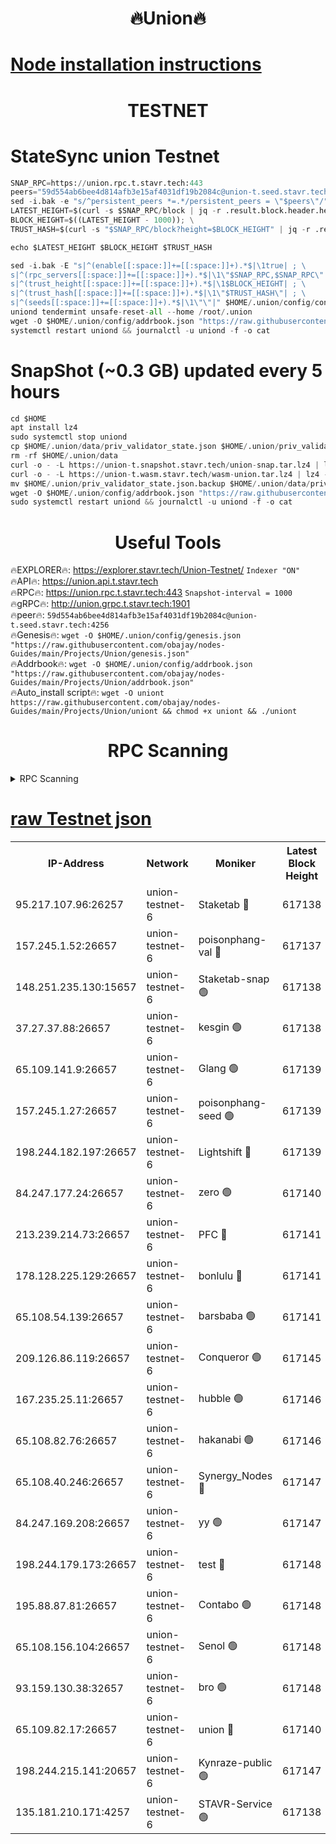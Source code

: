 <h1 align="center"> 🔥Union🔥</h1>

[Node installation instructions](https://github.com/obajay/nodes-Guides/tree/main/Projects/Union)
=

<h1 align="center"> TESTNET</h1>

# StateSync union Testnet
```python
SNAP_RPC=https://union.rpc.t.stavr.tech:443
peers="59d554ab6bee4d814afb3e15af4031df19b2084c@union-t.seed.stavr.tech:4256"
sed -i.bak -e "s/^persistent_peers *=.*/persistent_peers = \"$peers\"/" $HOME/.union/config/config.toml
LATEST_HEIGHT=$(curl -s $SNAP_RPC/block | jq -r .result.block.header.height); \
BLOCK_HEIGHT=$((LATEST_HEIGHT - 1000)); \
TRUST_HASH=$(curl -s "$SNAP_RPC/block?height=$BLOCK_HEIGHT" | jq -r .result.block_id.hash)

echo $LATEST_HEIGHT $BLOCK_HEIGHT $TRUST_HASH

sed -i.bak -E "s|^(enable[[:space:]]+=[[:space:]]+).*$|\1true| ; \
s|^(rpc_servers[[:space:]]+=[[:space:]]+).*$|\1\"$SNAP_RPC,$SNAP_RPC\"| ; \
s|^(trust_height[[:space:]]+=[[:space:]]+).*$|\1$BLOCK_HEIGHT| ; \
s|^(trust_hash[[:space:]]+=[[:space:]]+).*$|\1\"$TRUST_HASH\"| ; \
s|^(seeds[[:space:]]+=[[:space:]]+).*$|\1\"\"|" $HOME/.union/config/config.toml
uniond tendermint unsafe-reset-all --home /root/.union
wget -O $HOME/.union/config/addrbook.json "https://raw.githubusercontent.com/obajay/nodes-Guides/main/Projects/Union/addrbook.json"
systemctl restart uniond && journalctl -u uniond -f -o cat
```
# SnapShot (~0.3 GB) updated every 5 hours
```python
cd $HOME
apt install lz4
sudo systemctl stop uniond
cp $HOME/.union/data/priv_validator_state.json $HOME/.union/priv_validator_state.json.backup
rm -rf $HOME/.union/data
curl -o - -L https://union-t.snapshot.stavr.tech/union-snap.tar.lz4 | lz4 -c -d - | tar -x -C $HOME/.union --strip-components 2
curl -o - -L https://union-t.wasm.stavr.tech/wasm-union.tar.lz4 | lz4 -c -d - | tar -x -C $HOME/.union --strip-components 2
mv $HOME/.union/priv_validator_state.json.backup $HOME/.union/data/priv_validator_state.json
wget -O $HOME/.union/config/addrbook.json "https://raw.githubusercontent.com/obajay/nodes-Guides/main/Projects/Union/addrbook.json"
sudo systemctl restart uniond && journalctl -u uniond -f -o cat
```
 <h1 align="center"> Useful Tools</h1>
 
🔥EXPLORER🔥: https://explorer.stavr.tech/Union-Testnet/        `Indexer "ON"` \
🔥API🔥:      https://union.api.t.stavr.tech \
🔥RPC🔥:      https://union.rpc.t.stavr.tech:443              `Snapshot-interval = 1000` \
🔥gRPC🔥:     http://union.grpc.t.stavr.tech:1901 \
🔥peer🔥:     `59d554ab6bee4d814afb3e15af4031df19b2084c@union-t.seed.stavr.tech:4256` \
🔥Genesis🔥:     `wget -O $HOME/.union/config/genesis.json "https://raw.githubusercontent.com/obajay/nodes-Guides/main/Projects/Union/genesis.json"` \
🔥Addrbook🔥: ```wget -O $HOME/.union/config/addrbook.json "https://raw.githubusercontent.com/obajay/nodes-Guides/main/Projects/Union/addrbook.json"``` \
🔥Auto_install script🔥:  `wget -O uniont https://raw.githubusercontent.com/obajay/nodes-Guides/main/Projects/Union/uniont && chmod +x uniont && ./uniont`

<h1 align="center"> RPC Scanning</h1>

<details>
<summary>RPC Scanning</summary>

<h2 align="center"> We scan nodes in real time every 4 hours. And we provide the final result of RPC endpoints.
We cannot influence the operation of these nodes in any way. </h2>


```python
If Voting Power is higher than 0 --> then the Node is a validator of the network and may be subject to attack and be a potential threat to the chain.
```
```python
We marked such validators with a red symbol
```

</details>

[raw Testnet json](https://rpc-check.uniont.stavr.tech/uniont/rpc-uniont-result.json)
=



<table><tr><th>IP-Address</th><th>Network</th><th>Moniker</th><th>Latest Block Height</th><th>Earliest Block Height</th><th>Catching Up</th><th>Tx Index</th><th>Voting Power</th><th>Scan Time</th></tr><tr><td>95.217.107.96:26257</td><td>union-testnet-6</td><td>Staketab 🔴</td><td>617138</td><td>1</td><td>False</td><td>on</td><td>1000002</td><td>2024-03-27T07:42:20.203088096UTC</td></tr><tr><td>157.245.1.52:26657</td><td>union-testnet-6</td><td>poisonphang-val 🔴</td><td>617137</td><td>1</td><td>False</td><td>on</td><td>1000000</td><td>2024-03-27T07:42:20.932580606UTC</td></tr><tr><td>148.251.235.130:15657</td><td>union-testnet-6</td><td>Staketab-snap 🟢</td><td>617138</td><td>1</td><td>False</td><td>on</td><td>0</td><td>2024-03-27T07:42:21.453122954UTC</td></tr><tr><td>37.27.37.88:26657</td><td>union-testnet-6</td><td>kesgin 🟢</td><td>617138</td><td>1</td><td>False</td><td>on</td><td>0</td><td>2024-03-27T07:42:21.784924582UTC</td></tr><tr><td>65.109.141.9:26657</td><td>union-testnet-6</td><td>Glang 🟢</td><td>617139</td><td>1</td><td>False</td><td>on</td><td>0</td><td>2024-03-27T07:42:26.177705060UTC</td></tr><tr><td>157.245.1.27:26657</td><td>union-testnet-6</td><td>poisonphang-seed 🟢</td><td>617139</td><td>1</td><td>False</td><td>on</td><td>0</td><td>2024-03-27T07:42:27.071189722UTC</td></tr><tr><td>198.244.182.197:26657</td><td>union-testnet-6</td><td>Lightshift 🔴</td><td>617139</td><td>1</td><td>False</td><td>on</td><td>1000000</td><td>2024-03-27T07:42:29.421999857UTC</td></tr><tr><td>84.247.177.24:26657</td><td>union-testnet-6</td><td>zero 🟢</td><td>617140</td><td>1</td><td>False</td><td>on</td><td>0</td><td>2024-03-27T07:42:33.920548449UTC</td></tr><tr><td>213.239.214.73:26657</td><td>union-testnet-6</td><td>PFC 🔴</td><td>617141</td><td>1</td><td>False</td><td>on</td><td>1000001</td><td>2024-03-27T07:42:36.508320861UTC</td></tr><tr><td>178.128.225.129:26657</td><td>union-testnet-6</td><td>bonlulu 🔴</td><td>617141</td><td>1</td><td>False</td><td>on</td><td>1000000</td><td>2024-03-27T07:42:37.180228240UTC</td></tr><tr><td>65.108.54.139:26657</td><td>union-testnet-6</td><td>barsbaba 🟢</td><td>617141</td><td>1</td><td>False</td><td>on</td><td>0</td><td>2024-03-27T07:42:37.539327827UTC</td></tr><tr><td>209.126.86.119:26657</td><td>union-testnet-6</td><td>Conqueror 🟢</td><td>617145</td><td>1</td><td>False</td><td>on</td><td>0</td><td>2024-03-27T07:43:05.058716310UTC</td></tr><tr><td>167.235.25.11:26657</td><td>union-testnet-6</td><td>hubble 🟢</td><td>617146</td><td>1</td><td>False</td><td>on</td><td>0</td><td>2024-03-27T07:43:11.417776989UTC</td></tr><tr><td>65.108.82.76:26657</td><td>union-testnet-6</td><td>hakanabi 🟢</td><td>617146</td><td>1</td><td>False</td><td>on</td><td>0</td><td>2024-03-27T07:43:11.797207645UTC</td></tr><tr><td>65.108.40.246:26657</td><td>union-testnet-6</td><td>Synergy_Nodes 🔴</td><td>617147</td><td>1</td><td>False</td><td>on</td><td>1000001</td><td>2024-03-27T07:43:18.277481897UTC</td></tr><tr><td>84.247.169.208:26657</td><td>union-testnet-6</td><td>yy 🟢</td><td>617147</td><td>1</td><td>False</td><td>on</td><td>0</td><td>2024-03-27T07:43:18.900884228UTC</td></tr><tr><td>198.244.179.173:26657</td><td>union-testnet-6</td><td>test 🔴</td><td>617148</td><td>1</td><td>False</td><td>on</td><td>1000001</td><td>2024-03-27T07:43:21.243031230UTC</td></tr><tr><td>195.88.87.81:26657</td><td>union-testnet-6</td><td>Contabo 🟢</td><td>617148</td><td>1</td><td>False</td><td>on</td><td>0</td><td>2024-03-27T07:43:21.579288677UTC</td></tr><tr><td>65.108.156.104:26657</td><td>union-testnet-6</td><td>Senol 🟢</td><td>617148</td><td>1</td><td>False</td><td>on</td><td>0</td><td>2024-03-27T07:43:21.916090714UTC</td></tr><tr><td>93.159.130.38:32657</td><td>union-testnet-6</td><td>bro 🟢</td><td>617148</td><td>1</td><td>False</td><td>on</td><td>0</td><td>2024-03-27T07:43:22.236725063UTC</td></tr><tr><td>65.109.82.17:26657</td><td>union-testnet-6</td><td>union 🔴</td><td>617140</td><td>508001</td><td>False</td><td>off</td><td>1000001</td><td>2024-03-27T07:42:34.256486460UTC</td></tr><tr><td>198.244.215.141:20657</td><td>union-testnet-6</td><td>Kynraze-public 🟢</td><td>617147</td><td>524001</td><td>False</td><td>on</td><td>0</td><td>2024-03-27T07:43:18.602193857UTC</td></tr><tr><td>135.181.210.171:4257</td><td>union-testnet-6</td><td>STAVR-Service 🟢</td><td>617138</td><td>615001</td><td>False</td><td>on</td><td>0</td><td>2024-03-27T07:42:21.233763101UTC</td></tr></table>
